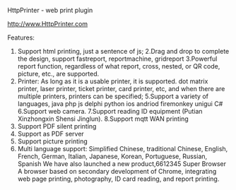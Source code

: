 HttpPrinter - web print plugin


http://www.HttpPrinter.com


Features:
1. Support html printing, just a sentence of js;
2.Drag and drop to complete the design, support fastreport, reportmachine, gridreport
3.Powerful report function, regardless of what report, cross, nested, or QR code, picture, etc., are supported.
4. Printer: As long as it is a usable printer, it is supported. dot matrix printer, laser printer, ticket printer, card printer, etc, and when there are multiple printers, printers can be specified;
5.Support a variety of languages, java php js delphi python ios andriod firemonkey unigui C#
6.Support web camera.
7.Support reading ID equipment (Putian Xinzhongxin Shensi Jinglun).
8.Support mqtt WAN printing
9. Support PDF silent printing
10. Support as PDF server
11. Support picture printing
12. Multi language support: Simplified Chinese, traditional Chinese, English, French, German, Italian, Japanese, Korean, Portuguese, Russian, Spanish
We have also launched a new product,6612345 Super Browser A browser based on secondary development of Chrome, integrating web page printing, photography, ID card reading, and report printing.
